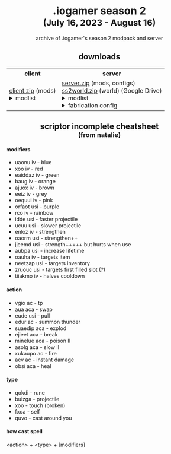 <h1 align="center">.iogamer season 2<br><sup>(July 16, 2023 - August 16)</sup></h1>

<p align="center">archive of .iogamer's season 2 modpack and server</p>

<h2 align="center">downloads</h2>

<table>
	<tr>
		<th>client</th>
		<th>server</th>
	</tr>
	<tr>
		<td>
			<a href="https://github.com/iogamers/season-2/raw/main/client.zip">client.zip</a> (mods)<br>
			<details>
				<summary>modlist</summary>
				- appleskin-fabric-mc1.19-2.4.1<br>
				- architectury-6.5.85-fabric<br>
				- artifacts-7.1.1+fabric<br>
				- axolotlbuckets-1.1.0+1.19<br>
				- badpackets-fabric-0.2.1<br>
				- BuildingWands-mc1.19.2-2.6.6-release-fabric<br>
				- cammies-minecart-tweaks-1.6<br>
				- carryon-fabric-1.19.2-2.0.5.11<br>
				- cccbridge-mc1.19.2-fabric-v1.5.1<br>
				- cc-restitched-1.101.2<br>
				- CITResewn-1.1.2+1.19.2<br>
				- cleanchat-1.0.1+1.19.2<br>
				- create-fabric-0.5.1-b-build.1089+mc1.19.2<br>
				- diggusmaximus-1.5.8-1.19<br>
				- dynamic-fps-2.2.0<br>
				- fabric-api-0.76.0+1.19.2<br>
				- fabrication-3.3.1+1.19<br>
				- fabric-language-kotlin-1.9.4+kotlin.1.8.21<br>
				- fabric-seasons-2.2.1+1.19<br>
				- ferritecore-5.0.3-fabric<br>
				- gate-of-babylon-1.7.0+1.19.2<br>
				- geckolib-fabric-1.19-3.1.40<br>
				- ImmediatelyFast-1.1.12+1.19<br>
				- indium-1.0.9+mc1.19.2<br>
				- inmis-2.7.1-1.19<br>
				- lambdynamiclights-2.2.0+1.19.2<br>
				- lazydfu-0.1.3<br>
				- modmenu-4.2.0-beta.2<br>
				- moonlight-1.19.2-2.2.3-fabric<br>
				- mysticaloaktree-1.19.2-1.8-fabric<br>
				- noenchantcap-fabric-1.19.2-2.2.4<br>
				- Origins-1.19.2-1.7.1<br>
				- origins-minus-2.0.6<br>
				- owo-lib-0.9.3+1.19<br>
				- Pehkui-3.7.6+1.14.4-1.20.1<br>
				- reeses_sodium_options-1.4.9+mc1.19.2-build.67<br>
				- RoughlyEnoughItems-9.1.628<br>
				- scriptor-0.4.5<br>
				- shulkerboxtooltip-fabric-3.2.2+1.19.2<br>
				- slotlink-5.1.3<br>
				- sodium-extra-0.4.16+mc1.19.2-build.90<br>
				- sodium-fabric-mc1.19.2-0.4.4+build.18<br>
				- TechReborn-5.4.0<br>
				- trinkets-3.4.2<br>
				- wraith-waystones-3.0.8+mc1.19.2<br>
				- wthit-fabric-5.16.1<br>
				- Xaeros_Minimap_23.5.0_Fabric_1.19.1<br>
				- XaerosWorldMap_1.30.6_Fabric_1.19.1<br>
				- xercapaint-fabric-1.19.2-1.0.2
			</details>
		</td>
		<td>
			<a href="https://github.com/iogamers/season-2/raw/main/server.zip">server.zip</a> (mods, configs)<br>
			<a href="https://drive.google.com/file/d/1z--F-zf_YjP9tDDIdKPpMPN1UC37RKAy/view?usp=sharing">ss2world.zip</a> (world) (Google Drive)
			<details>
				<summary>modlist</summary>
				- appleskin-fabric-mc1.19-2.4.1<br>
				- architectury-6.5.85-fabric<br>
				- artifacts-7.1.1+fabric<br>
				- breedablekillerrabbit-1.19.2-3.2<br>
				- BuildingWands-mc1.19.2-2.6.6-release-fabric<br>
				- cammies-minecart-tweaks-1.6<br>
				- carryon-fabric-1.19.2-2.0.5.11<br>
				- cccbridge-mc1.19.2-fabric-v1.5.1<br>
				- cc-restitched-1.101.2<br>
				- CITResewn-1.1.2+1.19.2<br>
				- collective-1.19.2-6.57<br>
				- create-bad <b>(qmelz mod. fixes a crash with trains that are at an invalid position)</b><br>
				- create-fabric-0.5.1-b-build.1089+mc1.19.2<br>
				- diggusmaximus-1.5.8-1.19<br>
				- discarpet-1.19.2-1.4.7<br>
				- do-a-barrel-roll-2.6.2+1.19.2-fabric<br>
				- EditSign-1.19.2-2.6.0<br>
				- fabric-api-0.76.0+1.19.2<br>
				- fabrication-3.3.1+1.19<br>
				- fabric-carpet-1.19.2-1.4.84+v221018<br>
				- fabric-language-kotlin-1.9.4+kotlin.1.8.21<br>
				- fabric-seasons-2.2.1+1.19<br>
				- fabrictailor-2.0.1<br>
				- ferritecore-5.0.3-fabric<br>
				- gate-of-babylon-1.7.0+1.19.2<br>
				- geckolib-fabric-1.19-3.1.40<br>
				- gottagofast-1.0.2-1.19.2<br>
				- graves-2.1.31.19.2<br>
				- hexlands-fabric-1.19.2-4.0.0<br>
				- ImmediatelyFast-1.1.12+1.19<br>
				- improvedvanilla-fabric-1.19.2-1.6.3<br>
				- indium-1.0.9+mc1.19.2<br>
				- inmis-2.7.1-1.19<br>
				- itemflexer_1.19-1.3.0<br>
				- lazydfu-0.1.3<br>
				- lithium-fabric-mc1.19.2-0.11.1<br>
				- moonlight-1.19.2-2.2.3-fabric<br>
				- mostructures-1.4.3+1.19.2<br>
				- mysticaloaktree-1.19.2-1.8-fabric<br>
				- nbtcrafting-2.2.3+mc1.19<br>
				- noenchantcap-fabric-1.19.2-2.2.4<br>
				- Origins-1.19.2-1.7.1<br>
				- origins-minus-2.0.6<br>
				- owo-lib-0.9.3+1.19<br>
				- Pehkui-3.7.6+1.14.4-1.20.1<br>
				- repurposed_structures_fabric-6.3.24+1.19.2<br>
				- scriptor-0.4.5<br>
				- skeletonhorsespawn-1.19.2-3.6<br>
				- slotlink-5.1.3<br>
				- starbidous-more-end-cities-fabric-1.0.0+1.19<br>
				- starlight-1.1.1+fabric.ae22326<br>
				- styled-chat-2.0.3+1.19.2<br>
				- survival-debug-mod-1.0.1<br>
				- TechReborn-5.4.0<br>
				- trinkets-3.4.2<br>
				- wraith-waystones-3.0.8+mc1.19.2<br>
				- XaerosWorldMap_1.30.6_Fabric_1.19.1<br>
				- xercapaint-fabric-1.19.2-1.0.2<br>
				- YungsApi-1.19.2-Fabric-3.8.9<br>
				- YungsBetterDesertTemples-1.19.2-Fabric-2.2.2<br>
				- YungsBetterDungeons-1.19.2-Fabric-3.2.1<br>
				- YungsBetterMineshafts-1.19.2-Fabric-3.2.0<br>
				- YungsBetterOceanMonuments-1.19.2-Fabric-2.1.0<br>
				- YungsBetterStrongholds-1.19.2-Fabric-3.2.0
			</details>
			<details>
				<summary>fabrication config</summary>
				Minor Mechanics<br>
				- Feather Falling V<br>
				- Feather Falling V Damages Boots<br>
				<br>
				Balance<br>
				- Anvils Take Damage Only When Falling<br>
				- Environmentally Friendly Creepers<br>
				<br>
				Weird Tweaks<br>
				- Endermen Don't Grief<br>
				- Creepers Explode When On Fire<br>
				- Curable Piglins<br>
				- Photoallergic Creepers<br>
				- Instant Pickup<br>
				- Déjà Void
			</details>
		</td>
	</tr>
</table>

<h2 align="center">scriptor incomplete cheatsheet<br><sup>(from natalie)</sup></h2>

#### modifiers
- uaonu iv - blue
- xoo iv - red
- eaiddaz iv - green
- baug iv - orange
- ajuox iv - brown
- eeiz iv - grey
- oequui iv - pink
- orfaot usi - purple
- rco iv - rainbow
- idde usi - faster projectile
- ucuu usi - slower projectile
- enloz iv - strengthen
- oaorm usi - strengthen++
- jjeemd usi - strength+++++ but hurts when use
- aubpa usi - increase lifetime
- oauha iv - targets item
- neetzap usi - targets inventory
- zruouc usi - targets first filled slot (?)
- tiiakmo iv - halves cooldown


#### action
- vgio ac - tp
- aua aca - swap
- eude usi - pull
- edur ac - summon thunder
- suaedip aca - explod
- ejieet aca - break
- minelue aca - poison II
- asolg aca - slow II
- xukaupo ac - fire
- aev ac - instant damage
- obsi aca - heal

#### type
- qokdi - rune
- buizga - projectile
- xoo - touch (broken)
- fxoa - self
- quvo - cast around you

#### how cast spell
\<action\> + \<type\> + \[modifiers\]

<!--<h2 align="center">playerlist</h2>

- macimas
- BaconDoesntRust
- natasqutre
- iogame

-->
